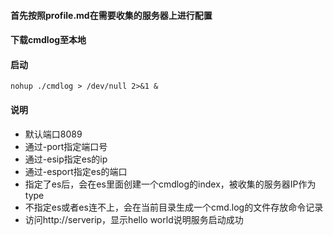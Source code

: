 #### 首先按照profile.md在需要收集的服务器上进行配置
#### 下载cmdlog至本地
#### 启动
`nohup ./cmdlog > /dev/null 2>&1 &`
#### 说明
- 默认端口8089
- 通过-port指定端口号
- 通过-esip指定es的ip
- 通过-esport指定es的端口
- 指定了es后，会在es里面创建一个cmdlog的index，被收集的服务器IP作为type
- 不指定es或者es连不上，会在当前目录生成一个cmd.log的文件存放命令记录
- 访问http://serverip，显示hello world说明服务启动成功
